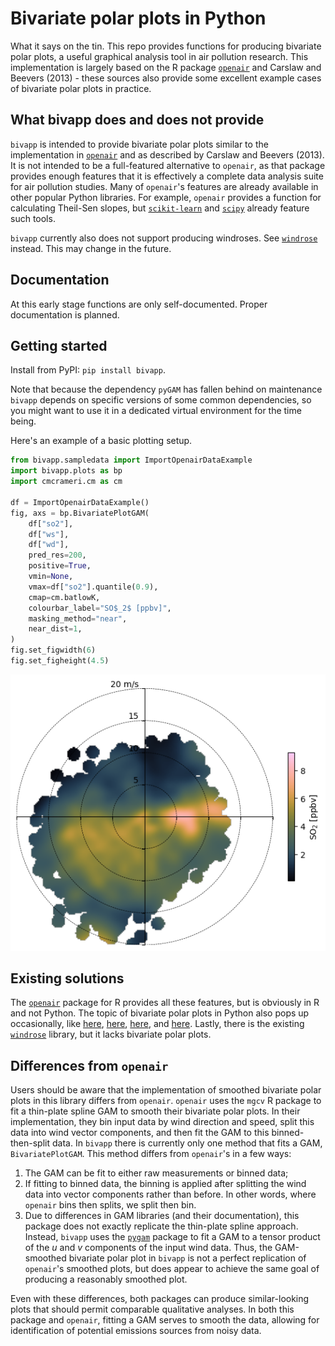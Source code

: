# Bivariate polar plots in Python
What it says on the tin. This repo provides functions for producing bivariate polar plots, a useful graphical analysis tool in air pollution research. This implementation is largely based on the R package [`openair`](https://github.com/openair-project/openair/tree/master) and Carslaw and Beevers (2013) - these sources also provide some excellent example cases of bivariate polar plots in practice.

## What bivapp does and does not provide
`bivapp` is intended to provide bivariate polar plots similar to the implementation in [`openair`](https://github.com/openair-project/openair/tree/master) and as described by Carslaw and Beevers (2013). It is not intended to be a full-featured alternative to `openair`, as that package provides enough features that it is effectively a complete data analysis suite for air pollution studies. Many of `openair`'s features are already available in other popular Python libraries. For example, `openair` provides a function for calculating Theil-Sen slopes, but [`scikit-learn`](https://scikit-learn.org/stable/auto_examples/linear_model/plot_theilsen.html) and [`scipy`](https://docs.scipy.org/doc/scipy/reference/generated/scipy.stats.theilslopes.html) already feature such tools.

`bivapp` currently also does not support producing windroses. See [`windrose`](https://github.com/python-windrose/windrose) instead. This may change in the future.

## Documentation
At this early stage functions are only self-documented. Proper documentation is planned.

## Getting started
Install from PyPI: `pip install bivapp`. 

Note that because the dependency `pyGAM` has fallen behind on maintenance `bivapp` depends on specific versions of some common dependencies, so you might want to use it in a dedicated virtual environment for the time being.

Here's an example of a basic plotting setup.
```python
from bivapp.sampledata import ImportOpenairDataExample
import bivapp.plots as bp
import cmcrameri.cm as cm

df = ImportOpenairDataExample()
fig, axs = bp.BivariatePlotGAM(
    df["so2"],
    df["ws"],
    df["wd"],
    pred_res=200,
    positive=True,
    vmin=None,
    vmax=df["so2"].quantile(0.9),
    cmap=cm.batlowK,
    colourbar_label="SO$_2$ [ppbv]",
    masking_method="near",
    near_dist=1,
)
fig.set_figwidth(6)
fig.set_figheight(4.5)
```
![Example from BivariatePlotRawGAM](/examples/images/example_openair_so2_raw_gam.png)

## Existing solutions
The [`openair`](https://github.com/openair-project/openair/tree/master) package for R provides all these features, but is obviously in R and not Python. The topic of bivariate polar plots in Python also pops up occasionally, like [here](https://stackoverflow.com/questions/61940629/bivariate-polar-plots-in-python), [here](https://stackoverflow.com/questions/61702585/pollution-rose-plot-gridded), [here](https://stackoverflow.com/questions/9071084/how-to-create-a-polar-contour-plot), and [here](https://blog.rtwilson.com/producing-polar-contour-plots-with-matplotlib/). Lastly, there is the existing [`windrose`](https://github.com/python-windrose/windrose) library, but it lacks bivariate polar plots.

## Differences from `openair`
Users should be aware that the implementation of smoothed bivariate polar plots in this library differs from `openair`. `openair` uses the `mgcv` R package to fit a thin-plate spline GAM to smooth their bivariate polar plots. In their implementation, they bin input data by wind direction and speed, split this data into wind vector components, and then fit the GAM to this binned-then-split data. In `bivapp` there is currently only one method that fits a GAM, `BivariatePlotGAM`. This method differs from `openair`'s in a few ways: 
1. The GAM can be fit to either raw measurements or binned data;
2. If fitting to binned data, the binning is applied after splitting the wind data into vector components rather than before. In other words, where `openair` bins then splits, we split then bin.
3. Due to differences in GAM libraries (and their documentation), this package does not exactly replicate the thin-plate spline approach. Instead, `bivapp` uses the [`pygam`](https://github.com/dswah/pyGAM) package to fit a GAM to a tensor product of the $u$ and $v$ components of the input wind data. Thus, the GAM-smoothed bivariate polar plot in `bivapp` is not a perfect replication of `openair`'s smoothed plots, but does appear to achieve the same goal of producing a reasonably smoothed plot.

Even with these differences, both packages can produce similar-looking plots that should permit comparable qualitative analyses. In both this package and `openair`, fitting a GAM serves to smooth the data, allowing for identification of potential emissions sources from noisy data.
